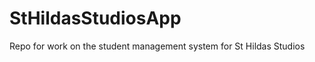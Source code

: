 StHildasStudiosApp
==================

Repo for work on the student management system for St Hildas Studios
